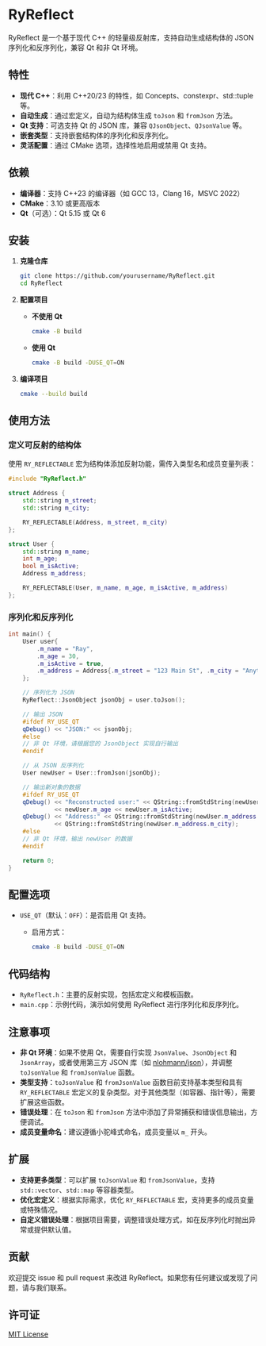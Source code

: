 ﻿# RyReflect

RyReflect 是一个基于现代 C++ 的轻量级反射库，支持自动生成结构体的 JSON 序列化和反序列化，兼容 Qt 和非 Qt 环境。

## 特性

- **现代 C++**：利用 C++20/23 的特性，如 Concepts、constexpr、std::tuple 等。
- **自动生成**：通过宏定义，自动为结构体生成 `toJson` 和 `fromJson` 方法。
- **Qt 支持**：可选支持 Qt 的 JSON 库，兼容 `QJsonObject`、`QJsonValue` 等。
- **嵌套类型**：支持嵌套结构体的序列化和反序列化。
- **灵活配置**：通过 CMake 选项，选择性地启用或禁用 Qt 支持。

## 依赖

- **编译器**：支持 C++23 的编译器（如 GCC 13，Clang 16，MSVC 2022）
- **CMake**：3.10 或更高版本
- **Qt**（可选）：Qt 5.15 或 Qt 6

## 安装

1. **克隆仓库**

   ```bash
   git clone https://github.com/yourusername/RyReflect.git
   cd RyReflect
   ```

2. **配置项目**

   - **不使用 Qt**

     ```bash
     cmake -B build
     ```

   - **使用 Qt**

     ```bash
     cmake -B build -DUSE_QT=ON
     ```

3. **编译项目**

   ```bash
   cmake --build build
   ```

## 使用方法

### 定义可反射的结构体

使用 `RY_REFLECTABLE` 宏为结构体添加反射功能，需传入类型名和成员变量列表：

```cpp
#include "RyReflect.h"

struct Address {
    std::string m_street;
    std::string m_city;

    RY_REFLECTABLE(Address, m_street, m_city)
};

struct User {
    std::string m_name;
    int m_age;
    bool m_isActive;
    Address m_address;

    RY_REFLECTABLE(User, m_name, m_age, m_isActive, m_address)
};
```

### 序列化和反序列化

```cpp
int main() {
    User user{
        .m_name = "Ray",
        .m_age = 30,
        .m_isActive = true,
        .m_address = Address{.m_street = "123 Main St", .m_city = "Anytown"}
    };

    // 序列化为 JSON
    RyReflect::JsonObject jsonObj = user.toJson();

    // 输出 JSON
    #ifdef RY_USE_QT
    qDebug() << "JSON:" << jsonObj;
    #else
    // 非 Qt 环境，请根据您的 JsonObject 实现自行输出
    #endif

    // 从 JSON 反序列化
    User newUser = User::fromJson(jsonObj);

    // 输出新对象的数据
    #ifdef RY_USE_QT
    qDebug() << "Reconstructed user:" << QString::fromStdString(newUser.m_name)
             << newUser.m_age << newUser.m_isActive;
    qDebug() << "Address:" << QString::fromStdString(newUser.m_address.m_street)
             << QString::fromStdString(newUser.m_address.m_city);
    #else
    // 非 Qt 环境，输出 newUser 的数据
    #endif

    return 0;
}
```

## 配置选项

- `USE_QT`（默认：`OFF`）：是否启用 Qt 支持。

  - 启用方式：

    ```bash
    cmake -B build -DUSE_QT=ON
    ```

## 代码结构

- `RyReflect.h`：主要的反射实现，包括宏定义和模板函数。
- `main.cpp`：示例代码，演示如何使用 RyReflect 进行序列化和反序列化。

## 注意事项

- **非 Qt 环境**：如果不使用 Qt，需要自行实现 `JsonValue`、`JsonObject` 和 `JsonArray`，或者使用第三方 JSON 库（如 [nlohmann/json](https://github.com/nlohmann/json)），并调整 `toJsonValue` 和 `fromJsonValue` 函数。
- **类型支持**：`toJsonValue` 和 `fromJsonValue` 函数目前支持基本类型和具有 `RY_REFLECTABLE` 宏定义的复杂类型。对于其他类型（如容器、指针等），需要扩展这些函数。
- **错误处理**：在 `toJson` 和 `fromJson` 方法中添加了异常捕获和错误信息输出，方便调试。
- **成员变量命名**：建议遵循小驼峰式命名，成员变量以 `m_` 开头。

## 扩展

- **支持更多类型**：可以扩展 `toJsonValue` 和 `fromJsonValue`，支持 `std::vector`、`std::map` 等容器类型。
- **优化宏定义**：根据实际需求，优化 `RY_REFLECTABLE` 宏，支持更多的成员变量或特殊情况。
- **自定义错误处理**：根据项目需要，调整错误处理方式，如在反序列化时抛出异常或提供默认值。

## 贡献

欢迎提交 issue 和 pull request 来改进 RyReflect。如果您有任何建议或发现了问题，请与我们联系。

## 许可证

[MIT License](LICENSE)